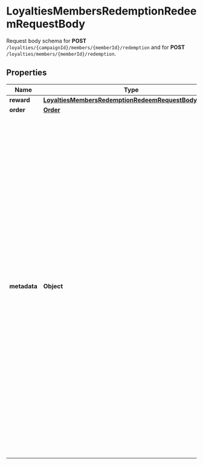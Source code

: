 

# LoyaltiesMembersRedemptionRedeemRequestBody

Request body schema for **POST** `/loyalties/{campaignId}/members/{memberId}/redemption` and for **POST** `/loyalties/members/{memberId}/redemption`.

## Properties

| Name | Type | Description | Notes |
|------------ | ------------- | ------------- | -------------|
|**reward** | [**LoyaltiesMembersRedemptionRedeemRequestBodyReward**](LoyaltiesMembersRedemptionRedeemRequestBodyReward.md) |  |  [optional] |
|**order** | [**Order**](Order.md) |  |  [optional] |
|**metadata** | **Object** | A set of key/value pairs that you can send in the request body to check against vouchers requiring **redemption** metadata validation rules to be satisfied. The validation runs against rules that are defined through the &lt;!-- [Create Validation Rules](https://docs.voucherify.io/reference/create-validation-rules) --&gt;[Create Validation Rules](ref:create-validation-rules) endpoint or via the Dashboard; in the _Advanced Rule Builder_ &amp;rarr; _Advanced_ &amp;rarr; _Redemption metadata satisfy_ or _Basic Builder_ &amp;rarr; _Attributes match_ &amp;rarr; _REDEMPTION METADATA_. [Read more](https://support.voucherify.io/article/148-how-to-build-a-rule). |  [optional] |



